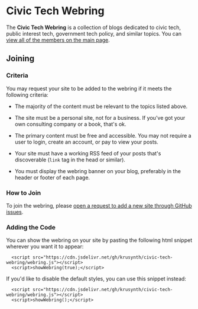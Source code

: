 # Civic Tech Webring

The **Civic Tech Webring** is a collection of blogs dedicated to civic tech, public interest tech, government tech policy, and similar topics.  You can [view all of the members on the main page](https://billhunt.dev/civic-tech-webring/).

## Joining

### Criteria

You may request your site to be added to the webring if it meets the following criteria:

* The majority of the content must be relevant to the topics listed above.

* The site must be a personal site, not for a business. If you've got your own consulting company or a book, that's ok.

* The primary content must be free and accessible. You may not require a user to login, create an account, or pay to view your posts.

* Your site must have a working RSS feed of your posts that's discoverable (`link` tag in the head or similar).

* You must display the webring banner on your blog, preferably in the header or footer of each page.

### How to Join

To join the webring, please [open a request to add a new site through GitHub issues](https://github.com/krusynth/civic-tech-webring/issues/new/choose).

### Adding the Code
You can show the webring on your site by pasting the following html snippet wherever you want it to appear:

```
  <script src="https://cdn.jsdelivr.net/gh/krusynth/civic-tech-webring/webring.js"></script>
  <script>showWebring(true);</script>
```

If you'd like to disable the default styles, you can use this snippet instead:

```
  <script src="https://cdn.jsdelivr.net/gh/krusynth/civic-tech-webring/webring.js"></script>
  <script>showWebring();</script>
```
